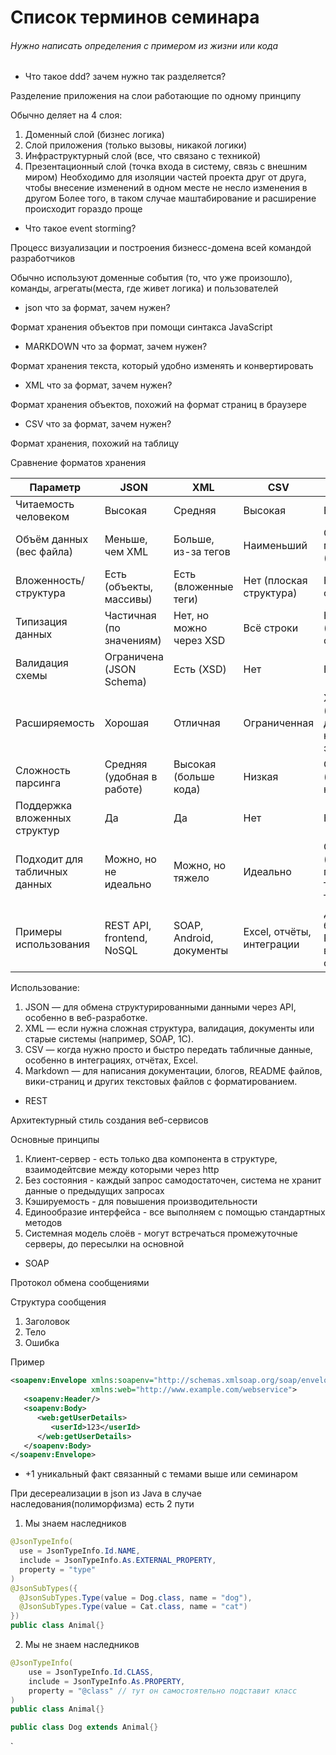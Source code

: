 
# Список терминов семинара
###### Нужно написать определения с примером из жизни или кода
- Что такое ddd? зачем нужно так разделяется?

Разделение приложения на слои работающие по одному принципу

Обычно деляет на 4 слоя:
1) Доменный слой (бизнес логика)
2) Слой приложения (только вызовы, никакой логики)
3) Инфраструктурный слой (все, что связано с техникой)
4) Презентационный слой (точка входа в систему, связь с внешним миром)
   Необходимо для изоляции частей проекта друг от друга, чтобы внесение изменений в одном месте не несло изменения в другом
   Более того, в таком случае маштабирование и расширение происходит гораздо проще
- Что такое event storming?

Процесс визуализации и построения бизнесс-домена всей командой разработчиков

Обычно используют доменные события (то, что уже произошло), команды, агрегаты(места, где живет логика) и пользователей
- json что за формат, зачем нужен?

Формат хранения объектов при помощи синтакса JavaScript
- MARKDOWN что за формат, зачем нужен?

Формат хранения текста, который удобно изменять и конвертировать
- XML что за формат, зачем нужен?

Формат хранения объектов, похожий на формат страниц в браузере
- CSV что за формат, зачем нужен?

Формат хранения, похожий на таблицу

Сравнение форматов хранения

| Параметр                         | JSON                          | XML                          | CSV                          | Markdown                    |
|----------------------------------|-----------------------------------|----------------------------------|----------------------------------|---------------------------------|
| Читаемость человеком             | Высокая                           | Средняя                          | Высокая                          | Высокая                         |
| Объём данных (вес файла)        | Меньше, чем XML                   | Больше, из-за тегов              | Наименьший                       | Очень маленький (текст)         |
| Вложенность/структура           | Есть (объекты, массивы)           | Есть (вложенные теги)           | Нет (плоская структура)         | Нет (плоская структура)         |
| Типизация данных                | Частичная (по значениям)          | Нет, но можно через XSD          | Всё строки                      | Нет (текстовый формат)          |
| Валидация схемы                 | Ограничена (JSON Schema)          | Есть (XSD)                       | Нет                             | Нет                             |
| Расширяемость                   | Хорошая                           | Отличная                         | Ограниченная                    | Хорошая (можно добавлять новые элементы) |
| Сложность парсинга              | Средняя (удобная в работе)        | Высокая (больше кода)            | Низкая                           | Очень низкая (практически нет парсинга) |
| Поддержка вложенных структур    | Да                                | Да                               | Нет                             | Нет                             |
| Подходит для табличных данных   | Можно, но не идеально             | Можно, но тяжело                 | Идеально                        | Ограниченно (можно с помощью таблиц, но не так удобно) |
| Примеры использования           | REST API, frontend, NoSQL         | SOAP, Android, документы         | Excel, отчёты, интеграции       | Документация, блоги, README, вики-страницы |

Использование:
1) JSON — для обмена структурированными данными через API, особенно в веб-разработке.
2) XML — если нужна сложная структура, валидация, документы или старые системы (например, SOAP, 1С).
3) CSV — когда нужно просто и быстро передать табличные данные, особенно в интеграциях, отчётах, Excel.
4) Markdown — для написания документации, блогов, README файлов, вики-страниц и других текстовых файлов с форматированием.

- REST

Архитектурный стиль создания веб-сервисов

Основные принципы
1) Клиент-сервер - есть только два компонента в структуре, взаимодейтсвие между которыми через http
2) Без состояния - каждый запрос самодостаточен, система не хранит данные о предыдущих запросах
3) Кэшируемость - для повышения производительности
4) Единообразие интерфейса - все выполняем с помощью стандартных методов
5) Системная модель слоёв - могут встречаться промежуточные серверы, до пересылки на основной
- SOAP

Протокол обмена сообщениями

Структура сообщения

1) Заголовок
2) Тело
3) Ошибка

Пример

```xml
<soapenv:Envelope xmlns:soapenv="http://schemas.xmlsoap.org/soap/envelope/"
                  xmlns:web="http://www.example.com/webservice">
   <soapenv:Header/>
   <soapenv:Body>
      <web:getUserDetails>
         <userId>123</userId>
      </web:getUserDetails>
   </soapenv:Body>
</soapenv:Envelope>

```

- +1 уникальный факт связанный с темами выше или семинаром

При десереализации в json из Java в случае наследования(полиморфизма) есть 2 пути
1) Мы знаем наследников

```Java
@JsonTypeInfo(
  use = JsonTypeInfo.Id.NAME,
  include = JsonTypeInfo.As.EXTERNAL_PROPERTY,
  property = "type"
)
@JsonSubTypes({
  @JsonSubTypes.Type(value = Dog.class, name = "dog"),
  @JsonSubTypes.Type(value = Cat.class, name = "cat")
})
public class Animal{}
```
2) Мы не знаем наследников
```Java
@JsonTypeInfo(
    use = JsonTypeInfo.Id.CLASS, 
    include = JsonTypeInfo.As.PROPERTY, 
    property = "@class" // тут он самостоятельно подставит класс
)
public class Animal{}

public class Dog extends Animal{}
```
`
